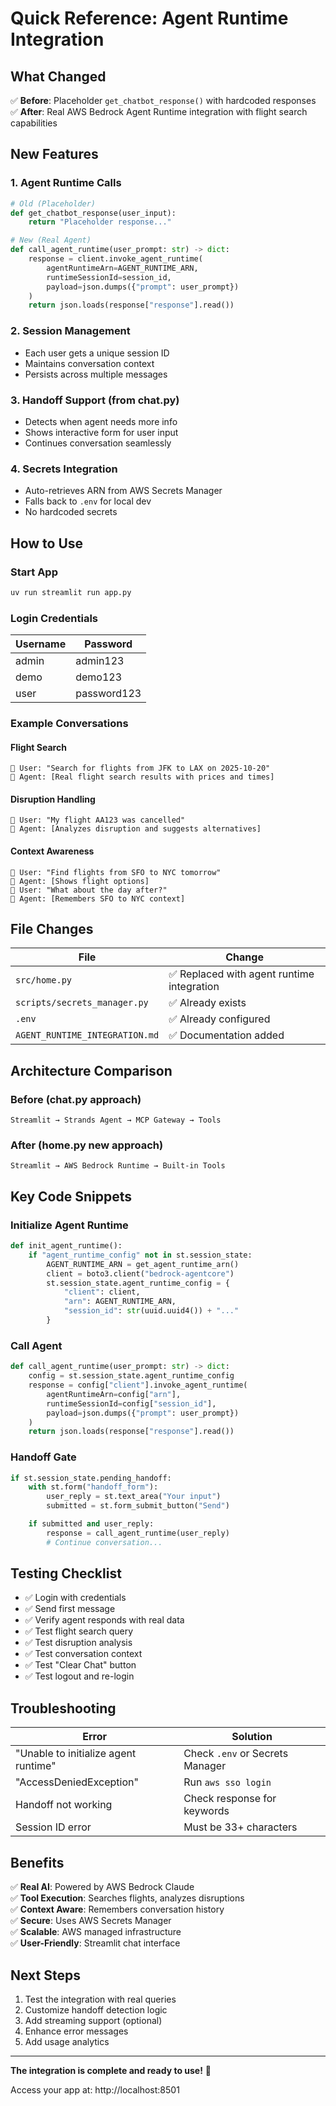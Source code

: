 # Quick Reference: Agent Runtime Integration

## What Changed

✅ **Before**: Placeholder `get_chatbot_response()` with hardcoded responses  
✅ **After**: Real AWS Bedrock Agent Runtime integration with flight search capabilities

## New Features

### 1. Agent Runtime Calls

```python
# Old (Placeholder)
def get_chatbot_response(user_input):
    return "Placeholder response..."

# New (Real Agent)
def call_agent_runtime(user_prompt: str) -> dict:
    response = client.invoke_agent_runtime(
        agentRuntimeArn=AGENT_RUNTIME_ARN,
        runtimeSessionId=session_id,
        payload=json.dumps({"prompt": user_prompt})
    )
    return json.loads(response["response"].read())
```

### 2. Session Management

- Each user gets a unique session ID
- Maintains conversation context
- Persists across multiple messages

### 3. Handoff Support (from chat.py)

- Detects when agent needs more info
- Shows interactive form for user input
- Continues conversation seamlessly

### 4. Secrets Integration

- Auto-retrieves ARN from AWS Secrets Manager
- Falls back to `.env` for local dev
- No hardcoded secrets

## How to Use

### Start App

```bash
uv run streamlit run app.py
```

### Login Credentials

| Username | Password    |
| -------- | ----------- |
| admin    | admin123    |
| demo     | demo123     |
| user     | password123 |

### Example Conversations

#### Flight Search

```
👤 User: "Search for flights from JFK to LAX on 2025-10-20"
🤖 Agent: [Real flight search results with prices and times]
```

#### Disruption Handling

```
👤 User: "My flight AA123 was cancelled"
🤖 Agent: [Analyzes disruption and suggests alternatives]
```

#### Context Awareness

```
👤 User: "Find flights from SFO to NYC tomorrow"
🤖 Agent: [Shows flight options]
👤 User: "What about the day after?"
🤖 Agent: [Remembers SFO to NYC context]
```

## File Changes

| File                           | Change                                     |
| ------------------------------ | ------------------------------------------ |
| `src/home.py`                  | ✅ Replaced with agent runtime integration |
| `scripts/secrets_manager.py`   | ✅ Already exists                          |
| `.env`                         | ✅ Already configured                      |
| `AGENT_RUNTIME_INTEGRATION.md` | ✅ Documentation added                     |

## Architecture Comparison

### Before (chat.py approach)

```
Streamlit → Strands Agent → MCP Gateway → Tools
```

### After (home.py new approach)

```
Streamlit → AWS Bedrock Runtime → Built-in Tools
```

## Key Code Snippets

### Initialize Agent Runtime

```python
def init_agent_runtime():
    if "agent_runtime_config" not in st.session_state:
        AGENT_RUNTIME_ARN = get_agent_runtime_arn()
        client = boto3.client("bedrock-agentcore")
        st.session_state.agent_runtime_config = {
            "client": client,
            "arn": AGENT_RUNTIME_ARN,
            "session_id": str(uuid.uuid4()) + "..."
        }
```

### Call Agent

```python
def call_agent_runtime(user_prompt: str) -> dict:
    config = st.session_state.agent_runtime_config
    response = config["client"].invoke_agent_runtime(
        agentRuntimeArn=config["arn"],
        runtimeSessionId=config["session_id"],
        payload=json.dumps({"prompt": user_prompt})
    )
    return json.loads(response["response"].read())
```

### Handoff Gate

```python
if st.session_state.pending_handoff:
    with st.form("handoff_form"):
        user_reply = st.text_area("Your input")
        submitted = st.form_submit_button("Send")

    if submitted and user_reply:
        response = call_agent_runtime(user_reply)
        # Continue conversation...
```

## Testing Checklist

- ✅ Login with credentials
- ✅ Send first message
- ✅ Verify agent responds with real data
- ✅ Test flight search query
- ✅ Test disruption analysis
- ✅ Test conversation context
- ✅ Test "Clear Chat" button
- ✅ Test logout and re-login

## Troubleshooting

| Error                                | Solution                        |
| ------------------------------------ | ------------------------------- |
| "Unable to initialize agent runtime" | Check `.env` or Secrets Manager |
| "AccessDeniedException"              | Run `aws sso login`             |
| Handoff not working                  | Check response for keywords     |
| Session ID error                     | Must be 33+ characters          |

## Benefits

✅ **Real AI**: Powered by AWS Bedrock Claude  
✅ **Tool Execution**: Searches flights, analyzes disruptions  
✅ **Context Aware**: Remembers conversation history  
✅ **Secure**: Uses AWS Secrets Manager  
✅ **Scalable**: AWS managed infrastructure  
✅ **User-Friendly**: Streamlit chat interface

## Next Steps

1. Test the integration with real queries
2. Customize handoff detection logic
3. Add streaming support (optional)
4. Enhance error messages
5. Add usage analytics

---

**The integration is complete and ready to use!** 🎉

Access your app at: http://localhost:8501
